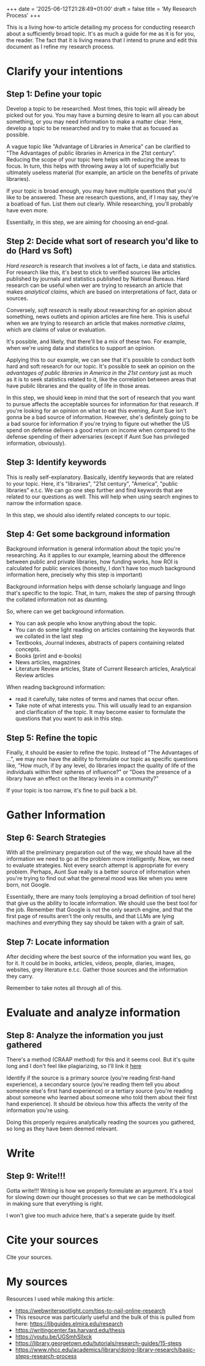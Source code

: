+++
date = '2025-06-12T21:28:49+01:00'
draft = false
title = 'My Research Process'
+++

This is a living how-to article detailing my process for conducting research about a sufficiently broad topic. It's as much a guide for me as it is for you, the reader. The fact that it is living means that I intend to prune and edit this document as I refine my research process.

# Clarify your intentions

## Step 1: Define your topic
Develop a topic to be researched. Most times, this topic will already be picked out for you. You may have a burning desire to learn all you can about something, or you may need information to make a matter clear. Here, develop a topic to be researched and try to make that as focused as possible.

A vague topic like "Advantage of Libraries in America" can be clarified to "The Advantages of public libraries in America in the 21st century". Reducing the scope of your topic here helps with reducing the areas to focus. In turn, this helps with throwing away a lot of superficially but ultimately useless material (for example, an article on the benefits of private libraries).

If your topic is broad enough, you may have multiple questions that you'd like to be answered. These are research questions, and, if I may say, they're a boatload of fun. List them out clearly. While researching, you'll probably have even more.

Essentially, in this step, we are aiming for choosing an end-goal.

## Step 2: Decide what sort of research you'd like to do (Hard vs Soft)

*Hard research* is research that involves a lot of facts, i.e data and statistics. For research like this, it's best to stick to verified sources like articles published by journals and statistics published by National Bureaus. Hard research can be useful when wer are trying to research an article that makes *analytical claims*, which are based on interpretations of fact, data or sources.

Conversely, *soft research* is really about researching for an opinion about something, news outlets and opinion articles are fine here. This is useful when we are trying to research an article that makes *normative claims*, which are claims of value or evaluation.

It's possible, and likely, that there'll be a mix of these two. For example, when we're using data and statistics to support an opinion.

Applying this to our example, we can see that it's possible to conduct both hard and soft research for our topic. It's possible to seek an opinion on the *advantages of public libraries in America in the 21st century* just as much as it is to seek statistics related to it, like the correlation between areas that have pubilc libraries and the quality of life in those areas.

In this step, we should keep in mind that the sort of research that you want to pursue affects the acceptable sources for information for that research. If you're looking for an opinion on what to eat this evening, Aunt Sue isn't gonna be a bad source of information. However, she's definitely going to be a bad source for information if you're trying to figure out whether the US spend on defense delivers a good return on income when compared to the defense spending of their adversaries (except if Aunt Sue has privileged information, obviously).

## Step 3: Identify keywords

This is really self-explanatory. Basically, identify keywords that are related to your topic. Here, it's "libraries", "21st century", "America", "public libraries" e.t.c. We can go one step further and find keywords that are related to our questions as well. This will help when using search engines to narrow the information space.

In this step, we should also identify related concepts to our topic.

## Step 4: Get some background information

Background information is general information about the topic you're researching. As it applies to our example, learning about the difference between public and private libraries, how funding works, how ROI is calculated for public services (honestly, I don't have too much background information here, precisely why this step is important)

Background information helps with dense scholarly language and lingo that's specific to the topic. That, in turn, makes the step of parsing through the collated information not as daunting.

So, where can we get background information. 
- You can ask people who know anything about the topic.
- You can do some light reading on articles containing the keywords that we collated in the last step
- Textbooks, Journal indexes, abstracts of papers containing related concepts.
- Books (print and e-books)
- News articles, magazines
- Literature Review articles, State of Current Research articles, Analytical Review articles

When reading background information: 
- read it carefully, take notes of terms and names that occur often.
- Take note of what interests you. This will usually lead to an expansion and clarification of the topic. It may become easier to formulate the questions that you want to ask in this step.

## Step 5: Refine the topic

Finally, it should be easier to refine the topic. Instead of "The Advantages of ...", we may now have the ability to formulate our topic as specific questions like, "How much, if by any level, do libraries impact the quality of life of the individuals within their spheres of influence?" or "Does the presence of a library have an effect on the literacy levels in a community?"

If your topic is too narrow, it's fine to pull back a bit.

# Gather Information

## Step 6: Search Strategies

With all the preliminary preparation out of the way, we should have all the information we need to go at the problem more intelligently. Now, we need to evaluate strategies. Not every search attempt is appropriate for every problem. Perhaps, Aunt Sue really is a better source of information when you're trying to find out what the general mood was like when you were born, not Google.

Essentially, there are many tools (employing a broad definition of tool here) that give us the ability to locate information. We should use the best tool for the job. Remember that Google is not the only search engine, and that the first page of results aren't the only results, and that LLMs are lying machines and everything they say should be taken with a grain of salt.

## Step 7: Locate information

After deciding where the best source of the information you want lies, go for it. It could be in books, articles, videos, people, diaries, images, websites, grey literature e.t.c. Gather those sources and the information they carry.

Remember to take notes all through all of this.

# Evaluate and analyze information

## Step 8: Analyze the information you just gathered

There's a method (CRAAP method) for this and it seems cool. But it's quite long and I don't feel like plagiarizing, so I'll link it [here](https://libguides.elmira.edu/research/evaluate_sources "The CRAAP method")

Identify if the source is a primary source (you're reading first-hand experience), a secondary source (you're reading them tell you about someone else's first hand experience) or a tertiary source (you're reading about someone who learned about someone who told them about their first hand experience). It should be obvious how this affects the verity of the information you're using.

Doing this properly requires analytically reading the sources you gathered, so long as they have been deemed relevant.

# Write

## Step 9: Write!!!

Gotta write!!! Writing is how we properly formulate an argument. It's a tool for slowing down our thought processes so that we can be methodological in making sure that everything is right.

I won't give too much advice here, that's a seperate guide by itself.

# Cite your sources

Cite your sources.

# My sources

Resources I used while making this article:

- <https://webwriterspotlight.com/tips-to-nail-online-research>
- This resource was particularly useful and the bulk of this is pulled from here: <https://libguides.elmira.edu/research>
- <https://writingcenter.fas.harvard.edu/thesis>
- <https://youtu.be/UGSmhSllxck>
- <https://library.georgetown.edu/tutorials/research-guides/15-steps>
- <https://www.nhcc.edu/academics/library/doing-library-research/basic-steps-research-process>
